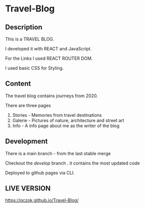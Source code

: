 # Travel-Blog

## Description
This is a TRAVEL BLOG.

I developed it with REACT and JavaScript.

For the Links I used REACT ROUTER DOM.

I used basic CSS for Styling.

## Content
The travel blog contains journeys from 2020.

There are three pages

1) Stories - Memories from travel destinations
2) Galerie - Pictures of nature, architecture and street art
3) Info - A info page about me as the writer of the blog

## Development
There is a main branch - from the last stable merge

Checkout the *develop* branch . it contains the most updated code

Deployed to github pages via CLI.

## LIVE VERSION
https://qczok.github.io/Travel-Blog/

